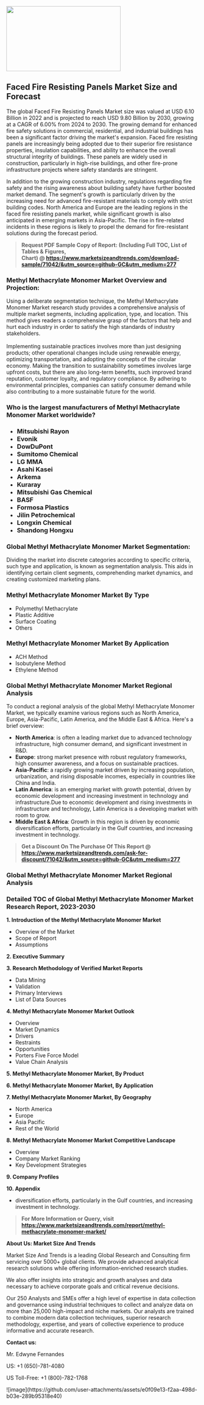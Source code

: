 <p><img class="alignnone size-medium wp-image-20088" src="https://ffe5etoiles.com/wp-content/uploads/2024/12/MST1-300x171.png" alt="" width="300" height="171" /></p><h2>Faced Fire Resisting Panels Market Size and Forecast</h2> <p>The global Faced Fire Resisting Panels Market size was valued at USD 6.10 Billion in 2022 and is projected to reach USD 9.80 Billion by 2030, growing at a CAGR of 6.00% from 2024 to 2030. The growing demand for enhanced fire safety solutions in commercial, residential, and industrial buildings has been a significant factor driving the market's expansion. Faced fire resisting panels are increasingly being adopted due to their superior fire resistance properties, insulation capabilities, and ability to enhance the overall structural integrity of buildings. These panels are widely used in construction, particularly in high-rise buildings, and other fire-prone infrastructure projects where safety standards are stringent.</p> <p>In addition to the growing construction industry, regulations regarding fire safety and the rising awareness about building safety have further boosted market demand. The segment's growth is particularly driven by the increasing need for advanced fire-resistant materials to comply with strict building codes. North America and Europe are the leading regions in the faced fire resisting panels market, while significant growth is also anticipated in emerging markets in Asia-Pacific. The rise in fire-related incidents in these regions is likely to propel the demand for fire-resistant solutions during the forecast period.</p> </p><blockquote id="" class=""><strong>Request PDF Sample Copy of Report: (Including Full TOC, List of Tables &amp; Figures, Chart)&nbsp;@&nbsp;<strong><a href="https://www.marketsizeandtrends.com/download-sample/71042/&utm_source=github-GC&utm_medium=277" target="_blank">https://www.marketsizeandtrends.com/download-sample/71042/&utm_source=github-GC&utm_medium=277</a></strong></strong></blockquote><h3 id="" class="">Methyl Methacrylate Monomer Market&nbsp;Overview and Projection:</h3><p id="" class="">Using a deliberate segmentation technique, the Methyl Methacrylate Monomer Market research study provides a comprehensive analysis of multiple market segments, including application, type, and location. This method gives readers a comprehensive grasp of the factors that help and hurt each industry in order to satisfy the high standards of industry stakeholders. <br /> <br />Implementing sustainable practices involves more than just designing products; other operational changes include using renewable energy, optimizing transportation, and adopting the concepts of the circular economy. Making the transition to sustainability sometimes involves large upfront costs, but there are also long-term benefits, such improved brand reputation, customer loyalty, and regulatory compliance. By adhering to environmental principles, companies can satisfy consumer demand while also contributing to a more sustainable future for the world.</p><h3 id="" class="">Who is the largest manufacturers of&nbsp;Methyl Methacrylate Monomer Market worldwide?</h3><h3 class=""><p><ul><li>Mitsubishi Rayon </li><li> Evonik </li><li> DowDuPont </li><li> Sumitomo Chemical </li><li> LG MMA </li><li> Asahi Kasei </li><li> Arkema </li><li> Kuraray </li><li> Mitsubishi Gas Chemical </li><li> BASF </li><li> Formosa Plastics </li><li> Jilin Petrochemical </li><li> Longxin Chemical </li><li> Shandong Hongxu</li></ul></p></h3><h3 id="" class="">Global&nbsp;Methyl Methacrylate Monomer Market Segmentation:</h3><p id="" class="">Dividing the market into discrete categories according to specific criteria, such type and application, is known as segmentation analysis. This aids in identifying certain client segments, comprehending market dynamics, and creating customized marketing plans.</p><h3 id="" class="">Methyl Methacrylate Monomer Market&nbsp;By Type</h3><p><p><ul><li>Polymethyl Methacrylate</li><li> Plastic Additive</li><li> Surface Coating</li><li> Others</p></li></ul></p></p><h3 id="" class="">Methyl Methacrylate Monomer Market&nbsp;By Application</h3><p class=""><p><ul><li>ACH Method</li><li> Isobutylene Method</li><li> Ethylene Method</li></ul></p></p><h3 id="" class="">Global Methyl Methacrylate Monomer Market Regional Analysis</h3><p id="" class="">To conduct a regional analysis of the global Methyl Methacrylate Monomer Market, we typically examine various regions such as North America, Europe, Asia-Pacific, Latin America, and the Middle East &amp; Africa. Here's a brief overview:</p><ul><li><strong>North America</strong>: is often a leading market due to advanced technology infrastructure, high consumer demand, and significant investment in R&amp;D.</li><li><strong>Europe</strong>: strong market presence with robust regulatory frameworks, high consumer awareness, and a focus on sustainable practices.</li><li><strong>Asia-Pacific</strong>: a rapidly growing market driven by increasing population, urbanization, and rising disposable incomes, especially in countries like China and India.</li><li><strong>Latin America</strong>: is an emerging market with growth potential, driven by economic development and increasing investment in technology and infrastructure.Due to economic development and rising investments in infrastructure and technology, Latin America is a developing market with room to grow.</li><li><strong>Middle East &amp; Africa</strong>: Growth in this region is driven by economic diversification efforts, particularly in the Gulf countries, and increasing investment in technology.</li></ul><blockquote id="" class=""><strong>Get a Discount On The Purchase Of This Report @ <strong><a href="https://www.marketsizeandtrends.com/ask-for-discount/71042/&utm_source=github-GC&utm_medium=277" target="_blank">https://www.marketsizeandtrends.com/ask-for-discount/71042/&utm_source=github-GC&utm_medium=277</a></strong></strong></blockquote><h3 id="" class="">Global Methyl Methacrylate Monomer Market Regional Analysis</h3><h3 id="" class="">Detailed TOC of Global Methyl Methacrylate Monomer Market Research Report, 2023-2030</h3><p id="" class=""><strong>1. Introduction of the Methyl Methacrylate Monomer Market</strong></p><ul><li>Overview of the Market</li><li>Scope of Report</li><li>Assumptions</li></ul><p id="" class=""><strong>2. Executive Summary</strong></p><p id="" class=""><strong>3. Research Methodology of Verified Market Reports</strong></p><ul><li>Data Mining</li><li>Validation</li><li>Primary Interviews</li><li>List of Data Sources</li></ul><p id="" class=""><strong>4. Methyl Methacrylate Monomer Market Outlook</strong></p><ul><li>Overview</li><li>Market Dynamics</li><li>Drivers</li><li>Restraints</li><li>Opportunities</li><li>Porters Five Force Model</li><li>Value Chain Analysis</li></ul><p id="" class=""><strong>5. Methyl Methacrylate Monomer Market, By Product</strong></p><p id="" class=""><strong>6. Methyl Methacrylate Monomer Market, By Application</strong></p><p id="" class=""><strong>7. Methyl Methacrylate Monomer Market, By Geography</strong></p><ul><li>North America</li><li>Europe</li><li>Asia Pacific</li><li>Rest of the World</li></ul><p id="" class=""><strong>8. Methyl Methacrylate Monomer Market Competitive Landscape</strong></p><ul><li>Overview</li><li>Company Market Ranking</li><li>Key Development Strategies</li></ul><p id="" class=""><strong>9. Company Profiles</strong></p><p id="" class=""><strong>10. Appendix</strong></p><ul><li>diversification efforts, particularly in the Gulf countries, and increasing investment in technology.</li></ul><blockquote id="" class=""><strong>For More Information or Query, visit <strong><strong><a href="https://www.marketsizeandtrends.com/report/methyl-methacrylate-monomer-market/" target="_blank">https://www.marketsizeandtrends.com/report/methyl-methacrylate-monomer-market/</a></strong></strong></strong></blockquote><p id="" class=""><strong>About Us: Market Size And Trends</strong></p><p id="" class="">Market Size And Trends is a leading Global Research and Consulting firm servicing over 5000+ global clients. We provide advanced analytical research solutions while offering information-enriched research studies.</p><p id="" class="">We also offer insights into strategic and growth analyses and data necessary to achieve corporate goals and critical revenue decisions.</p><p id="" class="">Our 250 Analysts and SMEs offer a high level of expertise in data collection and governance using industrial techniques to collect and analyze data on more than 25,000 high-impact and niche markets. Our analysts are trained to combine modern data collection techniques, superior research methodology, expertise, and years of collective experience to produce informative and accurate research.</p><p id="" class=""><strong>Contact us:</strong></p><p id="" class="">Mr. Edwyne Fernandes</p><p id="" class="">US: +1 (650)-781-4080</p><p id="" class="">US Toll-Free: +1 (800)-782-1768</p>
![image](https://github.com/user-attachments/assets/e0f09e13-f2aa-498d-b03e-289b95318e40)
